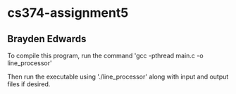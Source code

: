 # cs374-assignment5
## Brayden Edwards

To compile this program, run the command 'gcc -pthread main.c -o line_processor'

Then run the executable using './line_processor' along with input and output files if desired. 